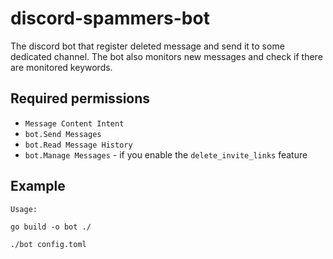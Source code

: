 # discord-spammers-bot

The discord bot that register deleted message and send it to some dedicated channel. The bot also monitors new messages and check if there are monitored keywords.

## Required permissions

- `Message Content Intent`
- `bot.Send Messages`
- `bot.Read Message History`
- `bot.Manage Messages` - if you enable the `delete_invite_links` feature

## Example

```
Usage:

go build -o bot ./

./bot config.toml
```